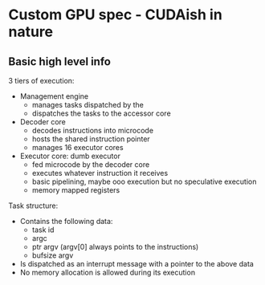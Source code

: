 # Custom GPU spec - CUDAish in nature

## Basic high level info

3 tiers of execution:
- Management engine
  - manages tasks dispatched by the 
  - dispatches the tasks to the accessor core
- Decoder core
  - decodes instructions into microcode
  - hosts the shared instruction pointer
  - manages 16 executor cores
- Executor core: dumb executor
  - fed microcode by the decoder core
  - executes whatever instruction it receives
  - basic pipelining, maybe ooo execution but no speculative execution
  - memory mapped registers


Task structure:
- Contains the following data:
  - task id
  - argc
  - ptr argv  (argv[0] always points to the instructions)
  - bufsize argv
- Is dispatched as an interrupt message with a pointer to the above data
- No memory allocation is allowed during its execution
